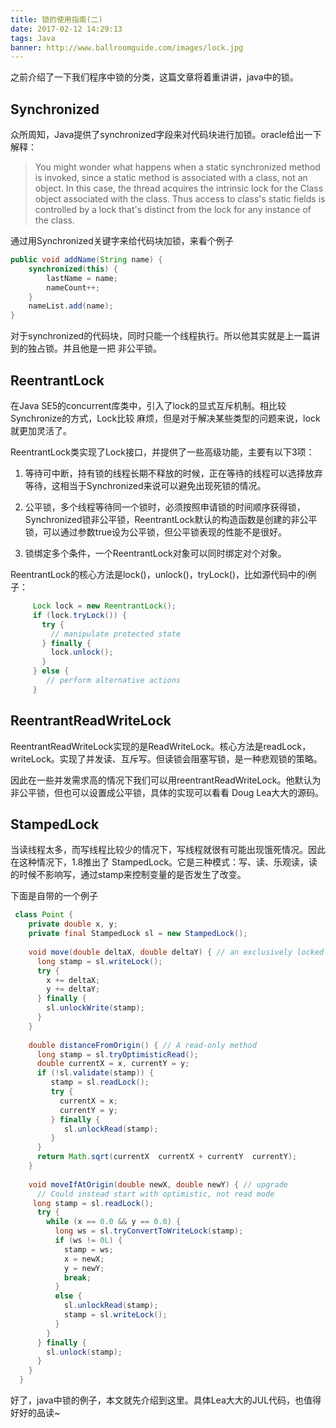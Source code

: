 ```yaml
---
title: 锁的使用指南(二)
date: 2017-02-12 14:29:13
tags: Java
banner: http://www.ballroomguide.com/images/lock.jpg
---
```


之前介绍了一下我们程序中锁的分类，这篇文章将着重讲讲，java中的锁。

Synchronized
---

众所周知，Java提供了synchronized字段来对代码块进行加锁。oracle给出一下解释：
> You might wonder what happens when a static synchronized method is invoked, since a static method is associated with a class, not an object. In this case, the thread acquires the intrinsic lock for the Class object associated with the class. Thus access to class's static fields is controlled by a lock that's distinct from the lock for any instance of the class.

<!--more-->

通过用Synchronized关键字来给代码块加锁，来看个例子
```java
public void addName(String name) {
    synchronized(this) {
        lastName = name;
        nameCount++;
    }
    nameList.add(name);
}
```
对于synchronized的代码块，同时只能一个线程执行。所以他其实就是上一篇讲到的独占锁。并且他是一把
非公平锁。

ReentrantLock
---
在Java SE5的concurrent库类中，引入了lock的显式互斥机制。相比较Synchronize的方式，Lock比较
麻烦，但是对于解决某些类型的问题来说，lock就更加灵活了。

ReentrantLock类实现了Lock接口，并提供了一些高级功能，主要有以下3项：

1. 等待可中断，持有锁的线程长期不释放的时候，正在等待的线程可以选择放弃等待，这相当于Synchronized来说可以避免出现死锁的情况。

2. 公平锁，多个线程等待同一个锁时，必须按照申请锁的时间顺序获得锁，Synchronized锁非公平锁，ReentrantLock默认的构造函数是创建的非公平锁，可以通过参数true设为公平锁，但公平锁表现的性能不是很好。

3. 锁绑定多个条件，一个ReentrantLock对象可以同时绑定对个对象。

ReentrantLock的核心方法是lock()，unlock()，tryLock()，比如源代码中的i例子：
```java
     Lock lock = new ReentrantLock();
     if (lock.tryLock()) {
       try {
         // manipulate protected state
       } finally {
         lock.unlock();
       }
     } else {
        // perform alternative actions
     }

```

ReentrantReadWriteLock
---
ReentrantReadWriteLock实现的是ReadWriteLock。核心方法是readLock，writeLock。实现了并发读、互斥写。但读锁会阻塞写锁，是一种悲观锁的策略。

因此在一些并发需求高的情况下我们可以用reentrantReadWriteLock。他默认为非公平锁，但也可以设置成公平锁，具体的实现可以看看
Doug Lea大大的源码。

StampedLock
---
当读线程太多，而写线程比较少的情况下，写线程就很有可能出现饿死情况。因此在这种情况下，1.8推出了
StampedLock。它是三种模式：写、读、乐观读，读的时候不影响写，通过stamp来控制变量的是否发生了改变。

下面是自带的一个例子
```java
 class Point {
    private double x, y;
    private final StampedLock sl = new StampedLock();
 
    void move(double deltaX, double deltaY) { // an exclusively locked method
      long stamp = sl.writeLock();
      try {
        x += deltaX;
        y += deltaY;
      } finally {
        sl.unlockWrite(stamp);
      }
    }
 
    double distanceFromOrigin() { // A read-only method
      long stamp = sl.tryOptimisticRead();
      double currentX = x, currentY = y;
      if (!sl.validate(stamp)) {
         stamp = sl.readLock();
         try {
           currentX = x;
           currentY = y;
         } finally {
            sl.unlockRead(stamp);
         }
      }
      return Math.sqrt(currentX  currentX + currentY  currentY);
    }
 
    void moveIfAtOrigin(double newX, double newY) { // upgrade
      // Could instead start with optimistic, not read mode
     long stamp = sl.readLock();
      try {
        while (x == 0.0 && y == 0.0) {
          long ws = sl.tryConvertToWriteLock(stamp);
          if (ws != 0L) {
            stamp = ws;
            x = newX;
            y = newY;
            break;
          }
          else {
            sl.unlockRead(stamp);
            stamp = sl.writeLock();
          }
        }
      } finally {
        sl.unlock(stamp);
      }
    }
  }
```

好了，java中锁的例子，本文就先介绍到这里。具体Lea大大的JUL代码，也值得好好的品读~


  



